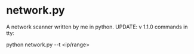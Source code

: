 # network.py
A network scanner written by me in python. UPDATE: v 1.1.0
commands in tty:

python network.py --t <ip/range>
